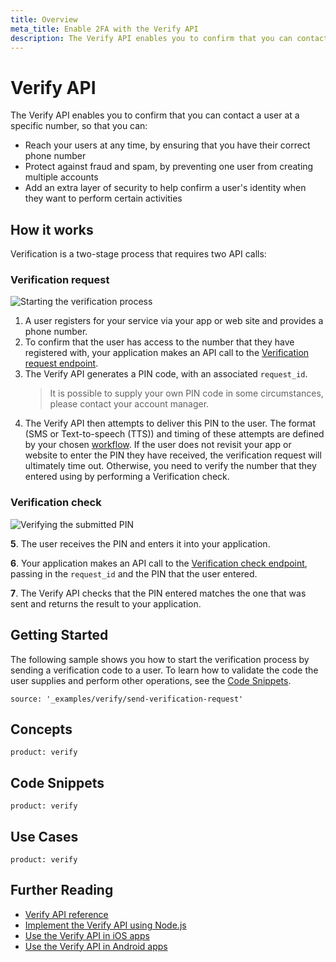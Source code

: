 ```yaml
---
title: Overview
meta_title: Enable 2FA with the Verify API
description: The Verify API enables you to confirm that you can contact a user at a specific number. (Nexmo is now Vonage)
---
```


# Verify API

The Verify API enables you to confirm that you can contact a user at a specific number, so that you can:

* Reach your users at any time, by ensuring that you have their correct phone number
* Protect against fraud and spam, by preventing one user from creating multiple accounts
* Add an extra layer of security to help confirm a user's identity when they want to perform certain activities


## How it works

Verification is a two-stage process that requires two API calls:

### Verification request

![Starting the verification process](/images/verify-request-diag.png)

1. A user registers for your service via your app or web site and provides a phone number.
2. To confirm that the user has access to the number that they have registered with, your application makes an API call to the [Verification request endpoint](/api/verify#verifyRequest).
3. The Verify API generates a PIN code, with an associated `request_id`.
    > It is possible to supply your own PIN code in some circumstances, please contact your account manager.
4. The Verify API then attempts to deliver this PIN to the user. The format (SMS or Text-to-speech (TTS)) and timing of these attempts are defined by your chosen [workflow](verify/guides/workflows-and-event).
    If the user does not revisit your app or website to enter the PIN they have received, the verification request will ultimately time out. Otherwise, you need to verify the number that they entered using by performing a Verification check.

### Verification check

![Verifying the submitted PIN](/images/verify-check-diag.png)

**5**\. The user receives the PIN and enters it into your application.

**6**\. Your application makes an API call to the [Verification check endpoint](/api/verify#verifyCheck), passing in the `request_id` and the PIN that the user entered.

**7**\. The Verify API checks that the PIN entered matches the one that was sent and returns the result to your application.

## Getting Started

The following sample shows you how to start the verification process by sending a verification code to a user. To learn how to validate the code the user supplies and perform other operations, see the [Code Snippets](/verify/overview#code-snippets).

```code_snippets
source: '_examples/verify/send-verification-request'
```



## Concepts

```concept_list
product: verify
```

## Code Snippets

```code_snippet_list
product: verify
```

## Use Cases

```use_cases
product: verify
```

## Further Reading

* [Verify API reference](/api/verify)
* [Implement the Verify API using Node.js](https://www.nexmo.com/blog/2018/05/10/nexmo-verify-api-implementation-guide-dr/)
* [Use the Verify API in iOS apps](https://www.nexmo.com/blog/2018/05/10/add-two-factor-authentication-to-swift-ios-apps-dr/)
* [Use the Verify API in Android apps](https://www.nexmo.com/blog/2018/05/10/add-two-factor-authentication-to-android-apps-with-nexmos-verify-api-dr/)
